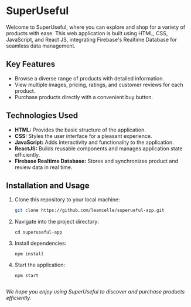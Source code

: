 # SuperUseful

Welcome to SuperUseful, where you can explore and shop for a variety of products with ease. This web application is built using HTML, CSS, JavaScript, and React JS, integrating Firebase's Realtime Database for seamless data management.

## Key Features

- Browse a diverse range of products with detailed information.
- View multiple images, pricing, ratings, and customer reviews for each product.
- Purchase products directly with a convenient buy button.

## Technologies Used

- **HTML:** Provides the basic structure of the application.
- **CSS:** Styles the user interface for a pleasant experience.
- **JavaScript:** Adds interactivity and functionality to the application.
- **ReactJS:** Builds reusable components and manages application state efficiently.
- **Firebase Realtime Database:** Stores and synchronizes product and review data in real time.

## Installation and Usage

1. Clone this repository to your local machine:

   ```bash
   git clone https://github.com/leancelle/superueful-app.git

2. Navigate into the project directory:

   ```
   cd superuseful-app

3. Install dependencies:

    ```
    npm install

4. Start the application:

    ```
    npm start


*We hope you enjoy using SuperUseful to discover and purchase products efficiently.*
